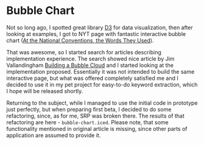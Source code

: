 Bubble Chart
============

Not so long ago, I spotted great library [D3](http://d3js.org/) for data visualization, then after looking at examples, I got to NYT page with fantastic interactive bubble chart ([At the National Conventions, the Words They Used](http://www.nytimes.com/interactive/2012/09/06/us/politics/convention-word-counts.html?_r=0)). 

That was awesome, so I started search for articles describing implementation experience. The search showed nice article by Jim Vallandingham [Building a Bubble Cloud](http://vallandingham.me/building_a_bubble_cloud.html) and I started looking at the implementation proposed. Essentially it was not intended to build the same interactive page, but what was offered completely satisfied me and I decided to use it in my pet project for easy-to-do keyword extraction, which I hope will be released shortly. 

Returning to the subject, while I managed to use the initial code in prototype just perfectly, but when preparing first beta, I decided to do some refactoring, since, as for me, SRP was broken there. The results of that refactoring are here - `bubble-chart.iced`. Please note, that some functionality mentioned in original article is missing, since other parts of application are assumed to provide it.
